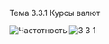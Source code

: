 Тема 3.3.1 Курсы валют

![Частотность](https://user-images.githubusercontent.com/113943522/210087963-3d6043d8-5a58-4e81-acf0-7ce0b3314ef9.png)
![3 3 1](https://user-images.githubusercontent.com/113943522/210087970-df2a79f4-d97b-4028-893d-0c905359bef1.png)
